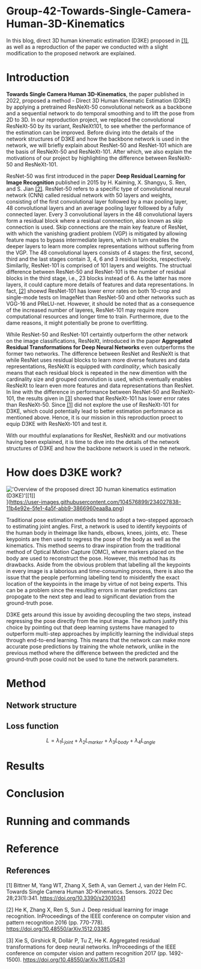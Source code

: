 # Group-42-Towards-Single-Camera-Human-3D-Kinematics
In this blog, direct 3D human kinematic estimation (D3KE) proposed in [[1]](#1), as well as a reproduction of the paper we conducted with a slight modification to the proposed network are explained.


# Introduction
**Towards Single Camera Human 3D-Kinematics**, the paper published in 2022, proposed a method - Direct 3D Human Kinematic Estimation (D3KE) by applying a pretrained ResNeXt-50 convolutional network as a backbone and a sequential network to do temporal smoothing and to lift the pose from 2D to 3D. In our reproduction project, we replaced the convolutional ResNeXt-50 by its variant, ResNeXt101, to see whether the performance of the estimation can be improved.
Before diving into the details of the network structures of D3KE and how the backbone network is used in the network, we will briefly explain about ResNet-50 and ResNet-101 which are the basis of ResNeXt-50 and ResNeXt-101. After which, we also explain the motivations of our project by highlighting the difference between ResNeXt-50 and ResNeXt-101.


ResNet-50 was first introduced in the paper **Deep Residual Learning for Image Recognition** published in 2015 by H. Kaiming, X. Shangyu, S. Ren, and S. Jian [[2]](#2). ResNet-50 refers to a specific type of convolutional neural network (CNN) called residual network with 50 layers and weights, consisting of the first convolutional layer followed by a max pooling layer, 48 convolutional layers and an average pooling layer followed by a fully connected layer. Every 3 convolutional layers in the 48 convolutional layers form a residual block where a residual connnection, also known as skip connection is used. Skip connections are the main key feature of ResNet, with which the vanishing gradient problem (VGP) is mitigated by allowing feature maps to bypass intermediate layers, which in turn enables the deeper layers to learn more complex representations without suffering from the VGP. The 48 convolutional layers consists of 4 stages: the first, second, third and the last stages contain 3, 4, 6 and 3 residual blocks, respectively. Similarlly, ResNet-101 is comprised of 101 layers and weights. The structual difference between ResNet-50 and ResNet-101 is the number of residual blocks in the third stage, i.e., 23 blocks instead of 6. As the latter has more layers, it could capture more details of features and data representations. In fact, [[2]](#2) shoewd ResNet-101 has lower error rates on both 10-crop and single-mode tests on ImageNet than ResNet-50 and other networks such as VGG-16 and PReLU-net. However, it should be noted that as a consequence of the increased number of layeres, ResNet-101 may require more computational resources and longer time to train. Furthermore, due to the dame reasons, it might potentially be prone to overfitting.


While ResNet-50 and ResNet-101 certaintly outperform the other network on the image classifications, ResNeXt, introduced in the paper **Aggregated Residual Transformations for Deep Neural Networks** even outperforms the former two networks. The difference between ResNet and ResNeXt is that while ResNet uses residual blocks to learn more diverse features and data representations, ResNeXt is equipped with *cardinality*, which basically means that each residual block is repeated in the new dimention with the cardinality size and grouped convolution is used, which eventually enables ResNeXt to learn even more features and data representations than ResNet. In line with the difference in performance between ResNet-50 and ResNeXt-101, the results given in [[3]](#3) showed that ResNeXt-101 has lower error rates than ResNeXt-50. Since [[1]](#1) did not explore the use of ResNeXt-101 for D3KE, which could potentially lead to better estimation performance as mentioned above. Hence, it is our mission in this reproduction proect to equip D3KE with ResNeXt-101 and test it.

With our mouthful explanations for ResNet, ResNeXt and our motivations having been explained, it is time to dive into the details of the network structures of D3KE and how the backbone network is used in the network.

# How does D3KE work?
!['Overview of the proposed direct 3D human kinematics estimation (D3KE)'[[1]]](#1)](https://user-images.githubusercontent.com/104576899/234027838-11b4e92e-5fe1-4a5f-abb9-3866960eaa8a.png)

Traditional pose estimation methods tend to adopt a two-stepped approach to estimating joint angles. First, a network is used to identify keypoints of the human body in theimage like hands, elbows, knees, joints, etc. These keypoints are then used to regress the pose of the body as well as the kinematics. This method seems to draw inspiration from the traditional method of Optical Motion Capture (OMC), where markers placed on the body are used to reconstruct the pose. However, this method has its drawbacks. Aside from the obvious problem that labelling all the keypoints in every image is a laborious and time-consuming process, there is also the issue that the people performing labelling tend to misidentfy the exact location of the keypoints in the image by virtue of not being experts. This can be a problem since the resulting errors in marker predictions can propogate to the next step and lead to significant deviation from the ground-truth pose.

D3KE gets around this issue by avoiding decoupling the two steps, instead regressing the pose directly from the input image. The authors justify this choice by pointing out that deep learning systems have managed to outperform multi-step approaches by implicitly learning the individual steps through end-to-end learning. This means that the network can make more accurate pose predictions by training the whole network, unlike in the previous method where the difference between the predicted and the ground-truth pose could not be used to tune the network parameters.

# Method

## Network structure

## Loss function

$$
L = \lambda_1 L_{joint} + \lambda_2 L_{marker} + \lambda_3 L_{body} + \lambda_4 L_{angle}
$$

# Results

# Conclusion

# Running and commands

# Reference


## References
<a id="1">[1]</a> 
Bittner M, Yang WT, Zhang X, Seth A, van Gemert J, van der Helm FC. Towards Single Camera Human 3D-Kinematics. Sensors. 2022 Dec 28;23(1):341. https://doi.org/10.3390/s23010341

<a id="2">[2]</a> 
He K, Zhang X, Ren S, Sun J. Deep residual learning for image recognition. InProceedings of the IEEE conference on computer vision and pattern recognition 2016 (pp. 770-778).
https://doi.org/10.48550/arXiv.1512.03385

<a id="3">[3]</a> 
Xie S, Girshick R, Dollár P, Tu Z, He K. Aggregated residual transformations for deep neural networks. InProceedings of the IEEE conference on computer vision and pattern recognition 2017 (pp. 1492-1500).
https://doi.org/10.48550/arXiv.1611.05431

